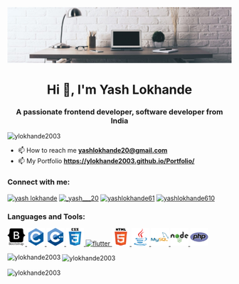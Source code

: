 ![logo](https://github.com/ylokhande2003/ylokhande2003/blob/main/linkdin.jpg)
<h1 align="center">Hi 👋, I'm Yash Lokhande</h1>
<h3 align="center">A passionate frontend developer, software developer from India</h3>

<p align="left"> <img src="https://komarev.com/ghpvc/?username=ylokhande2003&label=Profile%20views&color=0e75b6&style=flat" alt="ylokhande2003" /> </p>

- 📫 How to reach me **yashlokhande20@gmail.com**
- 📫 My  Portfolio **https://ylokhande2003.github.io/Portfolio/**

<h3 align="left">Connect with me:</h3>
<p align="left">
<a href="https://linkedin.com/in/yash lokhande" target="blank"><img align="center" src="https://raw.githubusercontent.com/rahuldkjain/github-profile-readme-generator/master/src/images/icons/Social/linked-in-alt.svg" alt="yash lokhande" height="30" width="40" /></a>
<a href="https://instagram.com/_yash___20" target="blank"><img align="center" src="https://raw.githubusercontent.com/rahuldkjain/github-profile-readme-generator/master/src/images/icons/Social/instagram.svg" alt="_yash___20" height="30" width="40" /></a>
<a href="https://www.codechef.com/users/yashlokhande61" target="blank"><img align="center" src="https://cdn.jsdelivr.net/npm/simple-icons@3.1.0/icons/codechef.svg" alt="yashlokhande61" height="30" width="40" /></a>
<a href="https://codeforces.com/profile/yashlokhande610" target="blank"><img align="center" src="https://raw.githubusercontent.com/rahuldkjain/github-profile-readme-generator/master/src/images/icons/Social/codeforces.svg" alt="yashlokhande610" height="30" width="40" /></a>
</p>

<h3 align="left">Languages and Tools:</h3>
<p align="left"> <a href="https://getbootstrap.com" target="_blank" rel="noreferrer"> <img src="https://raw.githubusercontent.com/devicons/devicon/master/icons/bootstrap/bootstrap-plain-wordmark.svg" alt="bootstrap" width="40" height="40"/> </a> <a href="https://www.cprogramming.com/" target="_blank" rel="noreferrer"> <img src="https://raw.githubusercontent.com/devicons/devicon/master/icons/c/c-original.svg" alt="c" width="40" height="40"/> </a> <a href="https://www.w3schools.com/cpp/" target="_blank" rel="noreferrer"> <img src="https://raw.githubusercontent.com/devicons/devicon/master/icons/cplusplus/cplusplus-original.svg" alt="cplusplus" width="40" height="40"/> </a> <a href="https://www.w3schools.com/css/" target="_blank" rel="noreferrer"> <img src="https://raw.githubusercontent.com/devicons/devicon/master/icons/css3/css3-original-wordmark.svg" alt="css3" width="40" height="40"/> </a> <a href="https://flutter.dev" target="_blank" rel="noreferrer"> <img src="https://www.vectorlogo.zone/logos/flutterio/flutterio-icon.svg" alt="flutter" width="40" height="40"/> </a> <a href="https://www.w3.org/html/" target="_blank" rel="noreferrer"> <img src="https://raw.githubusercontent.com/devicons/devicon/master/icons/html5/html5-original-wordmark.svg" alt="html5" width="40" height="40"/> </a> <a href="https://www.java.com" target="_blank" rel="noreferrer"> <img src="https://raw.githubusercontent.com/devicons/devicon/master/icons/java/java-original.svg" alt="java" width="40" height="40"/> </a> <a href="https://www.mysql.com/" target="_blank" rel="noreferrer"> <img src="https://raw.githubusercontent.com/devicons/devicon/master/icons/mysql/mysql-original-wordmark.svg" alt="mysql" width="40" height="40"/> </a> <a href="https://nodejs.org" target="_blank" rel="noreferrer"> <img src="https://raw.githubusercontent.com/devicons/devicon/master/icons/nodejs/nodejs-original-wordmark.svg" alt="nodejs" width="40" height="40"/> </a> <a href="https://www.php.net" target="_blank" rel="noreferrer"> <img src="https://raw.githubusercontent.com/devicons/devicon/master/icons/php/php-original.svg" alt="php" width="40" height="40"/> </a> </p>

<p><img align="left" src="https://github-readme-stats.vercel.app/api/top-langs?username=ylokhande2003&show_icons=true&locale=en&layout=compact" alt="ylokhande2003" /></p>

<p>&nbsp;<img align="center" src="https://github-readme-stats.vercel.app/api?username=ylokhande2003&show_icons=true&locale=en" alt="ylokhande2003" /></p>

<p><img align="center" src="https://github-readme-streak-stats.herokuapp.com/?user=ylokhande2003&" alt="ylokhande2003" /></p>
